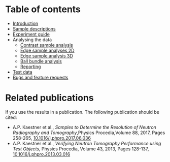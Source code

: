 # Table of contents
* [Introduction](UserManual-introduction)
* [Sample descriptions](UserManual-samples)
* [Experiment guide](https://github.com/neutronimaging/imagingsuite/wiki/User-manuals-NIQA-experiments)
* Analysing the data
    * [Contrast sample analysis](https://github.com/neutronimaging/imagingsuite/wiki/User-manuals-NIQA-contrast)
    * [Edge sample analyses 2D](https://github.com/neutronimaging/imagingsuite/wiki/User-manuals-NIQA-2dEdge)
    * [Edge sample analysis 3D](https://github.com/neutronimaging/imagingsuite/wiki/User-manuals-NIQA-3dEdge)
    * [Ball bundle analysis](https://github.com/neutronimaging/imagingsuite/wiki/User-manuals-NIQA-balls)
    * [Reporting](https://github.com/neutronimaging/imagingsuite/wiki/User-manuals-NIQA-reporting)
* [Test data](https://github.com/neutronimaging/imagingsuite/wiki/User-manuals-NIQA-testdata)
* [Bugs and feature requests](https://github.com/neutronimaging/imagingsuite/wiki/User-manuals-NIQA-bugsFeatures)

# Related publications
If you use the results in a publication. The following publication should be cited: <br/>
* A.P. Kaestner et al., _Samples to Determine the Resolution of Neutron Radiography and Tomography_,Physics Procedia,Volume 88, 2017, Pages 258-265, [10.1016/j.phpro.2017.06.036](https://doi.org/10.1016/j.phpro.2017.06.036)
* A.P. Kaestner et al., _Verifying Neutron Tomography Performance using Test Objects_,
Physics Procedia, Volume 43, 2013, Pages 128-137, [10.1016/j.phpro.2013.03.016](https://doi.org/10.1016/j.phpro.2013.03.016)
